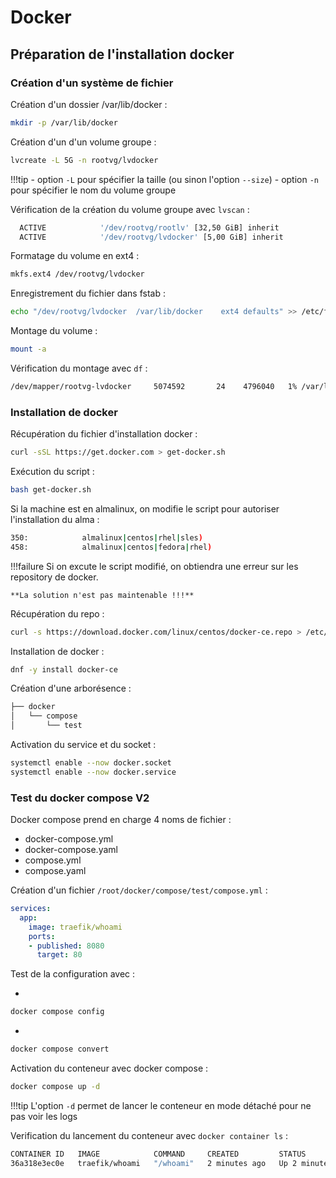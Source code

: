 # Docker

## Préparation de l'installation docker

### Création d'un système de fichier

Création d'un dossier /var/lib/docker :

```bash
mkdir -p /var/lib/docker
```

Création d'un d'un volume groupe :

```bash
lvcreate -L 5G -n rootvg/lvdocker
```

!!!tip
    - option `-L` pour spécifier la taille (ou sinon l'option `--size`)
    - option `-n` pour spécifier le nom du volume groupe

Vérification de la création du volume groupe avec `lvscan` :

```bash
  ACTIVE            '/dev/rootvg/rootlv' [32,50 GiB] inherit
  ACTIVE            '/dev/rootvg/lvdocker' [5,00 GiB] inherit
```

Formatage du volume en ext4 :

```bash
mkfs.ext4 /dev/rootvg/lvdocker
```

Enregistrement du fichier dans fstab :

```bash
echo "/dev/rootvg/lvdocker  /var/lib/docker    ext4 defaults" >> /etc/fstab
```

Montage du volume :

```bash
mount -a
```

Vérification du montage avec `df` :

```bash
/dev/mapper/rootvg-lvdocker     5074592       24    4796040   1% /var/lib/docker
```

### Installation de docker 

Récupération du fichier d'installation docker :

```bash
curl -sSL https://get.docker.com > get-docker.sh
```

Exécution du script :

```bash
bash get-docker.sh
```

Si la machine est en almalinux, on modifie le script pour autoriser l'installation du alma :

```bash
350:            almalinux|centos|rhel|sles)
458:            almalinux|centos|fedora|rhel)
```

!!!failure
    Si on excute le script modifié, on obtiendra une erreur sur les repository de docker. 

    **La solution n'est pas maintenable !!!**


Récupération du repo :
```bash
curl -s https://download.docker.com/linux/centos/docker-ce.repo > /etc/yum.repos.d/docker-ce.repo
```

Installation de docker :
```bash
dnf -y install docker-ce
```

Création d'une arborésence :

```bash
├── docker
│   └── compose
│       └── test
```

Activation du service et du socket :

```bash
systemctl enable --now docker.socket
systemctl enable --now docker.service
```

### Test du **docker compose** V2

Docker compose prend en charge 4 noms de fichier :

- docker-compose.yml
- docker-compose.yaml
- compose.yml
- compose.yaml

Création d'un fichier `/root/docker/compose/test/compose.yml` :

```yml
services:
  app:
    image: traefik/whoami
    ports:
    - published: 8080
      target: 80
```

Test de la configuration avec :

- 
```bash 
docker compose config
```

- 
```bash 
docker compose convert
```

Activation du conteneur avec docker compose :

```bash
docker compose up -d
```

!!!tip
    L'option `-d` permet de lancer le conteneur en mode détaché pour ne pas voir les logs

Verification du lancement du conteneur avec `docker container ls` :
```bash
CONTAINER ID   IMAGE            COMMAND     CREATED         STATUS         PORTS                                   NAMES
36a318e3ec0e   traefik/whoami   "/whoami"   2 minutes ago   Up 2 minutes   0.0.0.0:8080->80/tcp, :::8080->80/tcp   test-app-1
```